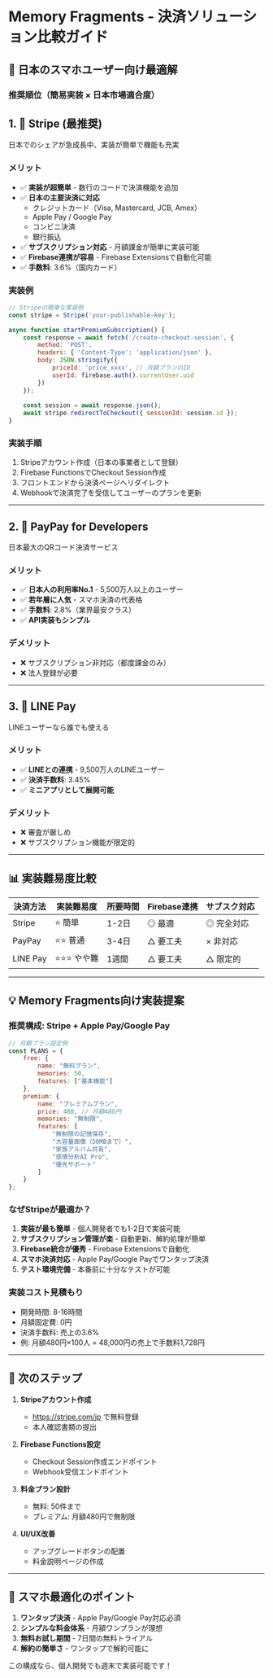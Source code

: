 # Memory Fragments - 決済ソリューション比較ガイド

## 🎯 日本のスマホユーザー向け最適解

### 推奨順位（簡易実装 × 日本市場適合度）

## 1. 🥇 **Stripe** (最推奨)
日本でのシェアが急成長中、実装が簡単で機能も充実

### メリット
- ✅ **実装が超簡単** - 数行のコードで決済機能を追加
- ✅ **日本の主要決済に対応**
  - クレジットカード（Visa, Mastercard, JCB, Amex）
  - Apple Pay / Google Pay
  - コンビニ決済
  - 銀行振込
- ✅ **サブスクリプション対応** - 月額課金が簡単に実装可能
- ✅ **Firebase連携が容易** - Firebase Extensionsで自動化可能
- ✅ **手数料**: 3.6%（国内カード）

### 実装例
```javascript
// Stripeの簡単な実装例
const stripe = Stripe('your-publishable-key');

async function startPremiumSubscription() {
    const response = await fetch('/create-checkout-session', {
        method: 'POST',
        headers: { 'Content-Type': 'application/json' },
        body: JSON.stringify({
            priceId: 'price_xxxx', // 月額プランのID
            userId: firebase.auth().currentUser.uid
        })
    });
    
    const session = await response.json();
    await stripe.redirectToCheckout({ sessionId: session.id });
}
```

### 実装手順
1. Stripeアカウント作成（日本の事業者として登録）
2. Firebase FunctionsでCheckout Session作成
3. フロントエンドから決済ページへリダイレクト
4. Webhookで決済完了を受信してユーザーのプランを更新

---

## 2. 🥈 **PayPay for Developers**
日本最大のQRコード決済サービス

### メリット
- ✅ **日本人の利用率No.1** - 5,500万人以上のユーザー
- ✅ **若年層に人気** - スマホ決済の代表格
- ✅ **手数料**: 2.8%（業界最安クラス）
- ✅ **API実装もシンプル**

### デメリット
- ❌ サブスクリプション非対応（都度課金のみ）
- ❌ 法人登録が必要

---

## 3. 🥉 **LINE Pay**
LINEユーザーなら誰でも使える

### メリット
- ✅ **LINEとの連携** - 9,500万人のLINEユーザー
- ✅ **決済手数料**: 3.45%
- ✅ **ミニアプリとして展開可能**

### デメリット
- ❌ 審査が厳しめ
- ❌ サブスクリプション機能が限定的

---

## 📊 実装難易度比較

| 決済方法 | 実装難易度 | 所要時間 | Firebase連携 | サブスク対応 |
|---------|-----------|---------|--------------|-------------|
| Stripe | ⭐ 簡単 | 1-2日 | ◎ 最適 | ◎ 完全対応 |
| PayPay | ⭐⭐ 普通 | 3-4日 | △ 要工夫 | × 非対応 |
| LINE Pay | ⭐⭐⭐ やや難 | 1週間 | △ 要工夫 | △ 限定的 |

---

## 💡 Memory Fragments向け実装提案

### 推奨構成: **Stripe + Apple Pay/Google Pay**

```javascript
// 月額プラン設定例
const PLANS = {
    free: {
        name: "無料プラン",
        memories: 50,
        features: ["基本機能"]
    },
    premium: {
        name: "プレミアムプラン",
        price: 480, // 月額480円
        memories: "無制限",
        features: [
            "無制限の記憶保存",
            "大容量画像（50MBまで）",
            "家族アルバム共有",
            "感情分析AI Pro",
            "優先サポート"
        ]
    }
};
```

### なぜStripeが最適か？

1. **実装が最も簡単** - 個人開発者でも1-2日で実装可能
2. **サブスクリプション管理が楽** - 自動更新、解約処理が簡単
3. **Firebase統合が優秀** - Firebase Extensionsで自動化
4. **スマホ決済対応** - Apple Pay/Google Payでワンタップ決済
5. **テスト環境完備** - 本番前に十分なテストが可能

### 実装コスト見積もり

- 開発時間: 8-16時間
- 月額固定費: 0円
- 決済手数料: 売上の3.6%
- 例: 月額480円×100人 = 48,000円の売上で手数料1,728円

---

## 🚀 次のステップ

1. **Stripeアカウント作成**
   - https://stripe.com/jp で無料登録
   - 本人確認書類の提出

2. **Firebase Functions設定**
   - Checkout Session作成エンドポイント
   - Webhook受信エンドポイント

3. **料金プラン設計**
   - 無料: 50件まで
   - プレミアム: 月額480円で無制限

4. **UI/UX改善**
   - アップグレードボタンの配置
   - 料金説明ページの作成

---

## 📱 スマホ最適化のポイント

1. **ワンタップ決済** - Apple Pay/Google Pay対応必須
2. **シンプルな料金体系** - 月額ワンプランが理想
3. **無料お試し期間** - 7日間の無料トライアル
4. **解約の簡単さ** - ワンタップで解約可能に

この構成なら、個人開発でも週末で実装可能です！